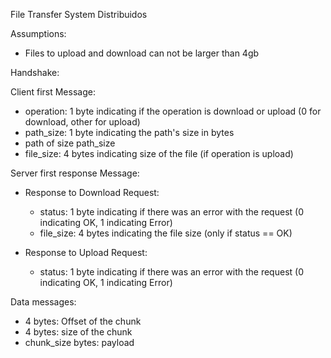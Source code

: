 File Transfer System Distribuidos

Assumptions:

- Files to upload and download can not be larger than 4gb

Handshake:


Client first Message:

- operation: 1 byte indicating if the operation is download or upload (0 for download, other for upload)
- path_size: 1 byte indicating the path's size in bytes
- path of size path_size
- file_size: 4 bytes indicating size of the file (if operation is upload)

Server first response Message:
- Response to Download Request:
    - status: 1 byte indicating if there was an error with the request (0 indicating OK, 1 indicating Error)
    - file_size: 4 bytes indicating the file size (only if status == OK)

- Response to Upload Request:
    - status: 1 byte indicating if there was an error with the request (0 indicating OK, 1 indicating Error)

Data messages:
- 4 bytes: Offset of the chunk
- 4 bytes: size of the chunk
- chunk_size bytes: payload